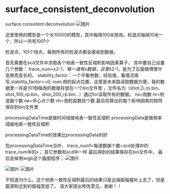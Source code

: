 # surface_consistent_deconvolution
surface consistent deconvolution
![图片](https://github.com/lushunkang/surface_consistent_deconvolution/assets/65398312/84e3a0dc-b03c-4f1b-98b3-106f9aabfb2e)

这里使用的模型是一个长10000的模型，其中每隔100米放炮，检波点每隔10米一个，所以一共有1001个

检波点，101个炮点，每炮所有的检波点都会接收到数据。

首先需要在scd文件中求取各个地表一致性反褶积影响因素算子，
其中要自己设置几个参数：
trace_num=x*2-1，每一道有x数据，这里x*2-1，是为了后面做傅里叶变换而变长的。
stability_factor：一个平衡参数，经验值，看情况填写,stability_factor>=0;
num:炮的起点位置，这里是未来路读取数据方便，我的数据里一共是101炮每炮的数据存放在一个bin文件里
，文件名为（shot_0_rp.bin，shot_100_rp.bin，shot_200_rp.bin...）通过for读取所有的数据。
ns=炮数
nr=检波器个数
ne=中心点个数
nh=炮检距数目个数
最后将算出的每个影响因素的矩阵保存到bin文件里

processingDataTime是做时间域做地表一致性反褶积
processingData是做频率域做地表一致性反褶积


processingDataTime的效果比processingData的好

在processingDataTime当中，
trace_num1=每道数据个数=scd处理中的trace_num中的x；
其它参数和scd中一样
最后得到的结果保存在bin文件中，
最后会掉用wigb这个画图程序；
![图片](https://github.com/lushunkang/surface_consistent_deconvolution/assets/65398312/1e1e9aa6-8080-4f09-87d3-42847ebbb6b7)

![图片](https://github.com/lushunkang/surface_consistent_deconvolution/assets/65398312/0171e17f-1d7b-46e2-b625-5e90e73521d5)
![图片](https://github.com/lushunkang/surface_consistent_deconvolution/assets/65398312/a30dee86-7a4b-49fb-ae1b-38c29ac0bcb6)

不知道为什么，这个地表一致性反褶积最后的结果只是远端振幅被补上去了，但是震源附近到的振幅变低了。
请大家提出修改意见，谢谢！！


